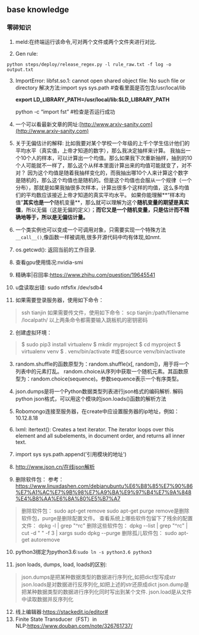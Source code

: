 ﻿**base knowledge**
-------------
### 零碎知识

 1. meld:在终端运行该命令,可对两个文件或两个文件夹进行对比.

 2. Gen rule:

 `python steps/deploy/release_regex.py -l rule_raw.txt -f log -o output.txt`
 

 3. ImportError: libfst.so.1: cannot open shared object file: No such file or directory
解决方法:import sys
sys.path #查看里面是否包含/usr/local/lib

    **export LD_LIBRARY_PATH=/usr/local/lib:$LD_LIBRARY_PATH**

    python -c “import fst” #检查是否运行成功
  
 
 4. 一个可以看最新文章的网址:[http://www.arxiv-sanity.com](http://www.arxiv-sanity.com)
 5. 关于无偏估计的解释:
比如我要对某个学校一个年级的上千个学生估计他们的平均水平（真实值，上帝才知道的数字），那么我决定抽样来计算。
我抽出一个10个人的样本，可以计算出一个均值。那么如果我下次重新抽样，抽到的10个人可能就不一样了，那么这个从样本里面计算出来的均值可能就变了，对不对？
因为这个均值是随着我抽样变化的，而我抽出哪10个人来计算这个数字是随机的，那么这个均值也是随机的。但是这个均值也会服从一个规律（一个分布），那就是如果我抽很多次样本，计算出很多个这样的均值，这么多均值们的平均数应该接近上帝才知道的真实平均水平。
如果你能理解**“样本均值”**其实也是一个**随机变量**，那么就可以理解为这个**随机变量的期望是真实值**，所以无偏（这是无偏的定义）；**而它又是一个随机变量，只是估计而不精确地等于，所以是无偏估计量。**

 6. 一个类实例也可以变成一个可调用对象，只需要实现一个特殊方法`__call__()`,像函数一样被调用,很多开源代码中均有体现,如nmt.
 7. os.getcwd(): 返回当前的工作目录.

 8. 查看gpu使用情况:nvidia-smi
 9. 精确率|召回率:https://www.zhihu.com/question/19645541

 10. u盘读取出错:  sudo ntfsfix /dev/sdb4

  
 1. 如果需要登录服务器，使用如下命令：
>ssh tianjin
>如果需要传文件，使用如下命令：
>scp tianjin:/path/filename /localpath/
>以上两条命令都需要输入跳板机的密钥密码

 2. 创建虚拟环境：
>\$ sudo pip3 install virtualenv
>\$ mkdir myproject
 >\$ cd myproject
 >\$ virtualenv venv
 >\$ . venv/bin/activate  #或者source venv/bin/activate
 >


 3. random.shuffle的函数原型为：random.shuffle(x[, random])，用于将一个列表中的元素打乱。
random.choice从序列中获取一个随机元素。其函数原型为：random.choice(sequence)。参数sequence表示一个有序类型。

 4. json.dumps是将一个Python数据类型列表进行json格式的编码解析.
解码python json格式，可以用这个模块的json.loads()函数的解析方法

 5. Robomongo连接至服务器，在create中应设置服务器的ip地址，例如：10.12.8.18
 6. lxml: itertext():
Creates a text iterator. The iterator loops over this element and all subelements, in document order, and returns all inner text.

 7. import sys
sys.path.append(’引用模块的地址')

 8. http://www.json.cn/在线json解析
 9. 删除软件包：
 参考：https://www.linuxdashen.com/debianubuntu%E6%B8%85%E7%90%86%E7%A1%AC%E7%9B%98%E7%A9%BA%E9%97%B4%E7%9A%848%E4%B8%AA%E6%8A%80%E5%B7%A7
 >删除软件包：
sudo apt-get remove <package-name>
sudo apt-get purge <package-name>
remove是删除软件包，purge是删除配置文件。
查看系统上哪些软件包留下了残余的配置文件：
dpkg -l | grep "^rc"
删除这些软件包：
dpkg --list | grep "^rc" | cut -d " " -f 3 | xargs sudo dpkg --purge
删除孤儿软件包：
sudo apt-get autoremove 

 10. python3绑定为python3.6:`sudo ln -s python3.6 python3`

 11. json loads, dumps, load, loads的区别:
 >json.dumps是把某种数据类型的数据进行序列化,如把dict型写成str
 >json.loads是对数据进行反序列化,如把上述的str还原成dict
 >json.dump是把某种数据类型的数据进行序列化同时写出到某个文件.
 >json.load是从文件中读取数据并反序列化
 >

 12. 线上编辑器:https://stackedit.io/editor#
 13. Finite State Transducer（FST）in NLP:https://www.douban.com/note/326761737/